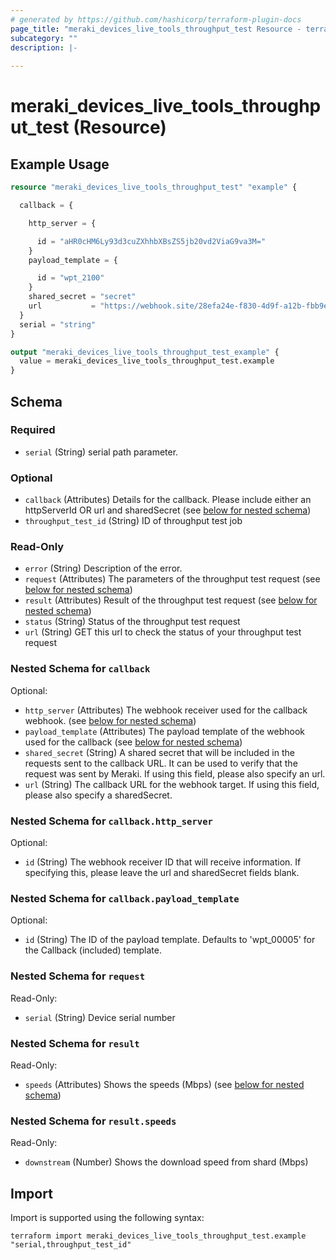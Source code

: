 ```yaml
---
# generated by https://github.com/hashicorp/terraform-plugin-docs
page_title: "meraki_devices_live_tools_throughput_test Resource - terraform-provider-meraki"
subcategory: ""
description: |-
  
---
```


# meraki_devices_live_tools_throughput_test (Resource)



## Example Usage

```terraform
resource "meraki_devices_live_tools_throughput_test" "example" {

  callback = {

    http_server = {

      id = "aHR0cHM6Ly93d3cuZXhhbXBsZS5jb20vd2ViaG9va3M="
    }
    payload_template = {

      id = "wpt_2100"
    }
    shared_secret = "secret"
    url           = "https://webhook.site/28efa24e-f830-4d9f-a12b-fbb9e5035031"
  }
  serial = "string"
}

output "meraki_devices_live_tools_throughput_test_example" {
  value = meraki_devices_live_tools_throughput_test.example
}
```

<!-- schema generated by tfplugindocs -->
## Schema

### Required

- `serial` (String) serial path parameter.

### Optional

- `callback` (Attributes) Details for the callback. Please include either an httpServerId OR url and sharedSecret (see [below for nested schema](#nestedatt--callback))
- `throughput_test_id` (String) ID of throughput test job

### Read-Only

- `error` (String) Description of the error.
- `request` (Attributes) The parameters of the throughput test request (see [below for nested schema](#nestedatt--request))
- `result` (Attributes) Result of the throughput test request (see [below for nested schema](#nestedatt--result))
- `status` (String) Status of the throughput test request
- `url` (String) GET this url to check the status of your throughput test request

<a id="nestedatt--callback"></a>
### Nested Schema for `callback`

Optional:

- `http_server` (Attributes) The webhook receiver used for the callback webhook. (see [below for nested schema](#nestedatt--callback--http_server))
- `payload_template` (Attributes) The payload template of the webhook used for the callback (see [below for nested schema](#nestedatt--callback--payload_template))
- `shared_secret` (String) A shared secret that will be included in the requests sent to the callback URL. It can be used to verify that the request was sent by Meraki. If using this field, please also specify an url.
- `url` (String) The callback URL for the webhook target. If using this field, please also specify a sharedSecret.

<a id="nestedatt--callback--http_server"></a>
### Nested Schema for `callback.http_server`

Optional:

- `id` (String) The webhook receiver ID that will receive information. If specifying this, please leave the url and sharedSecret fields blank.


<a id="nestedatt--callback--payload_template"></a>
### Nested Schema for `callback.payload_template`

Optional:

- `id` (String) The ID of the payload template. Defaults to 'wpt_00005' for the Callback (included) template.



<a id="nestedatt--request"></a>
### Nested Schema for `request`

Read-Only:

- `serial` (String) Device serial number


<a id="nestedatt--result"></a>
### Nested Schema for `result`

Read-Only:

- `speeds` (Attributes) Shows the speeds (Mbps) (see [below for nested schema](#nestedatt--result--speeds))

<a id="nestedatt--result--speeds"></a>
### Nested Schema for `result.speeds`

Read-Only:

- `downstream` (Number) Shows the download speed from shard (Mbps)

## Import

Import is supported using the following syntax:

```shell
terraform import meraki_devices_live_tools_throughput_test.example "serial,throughput_test_id"
```
